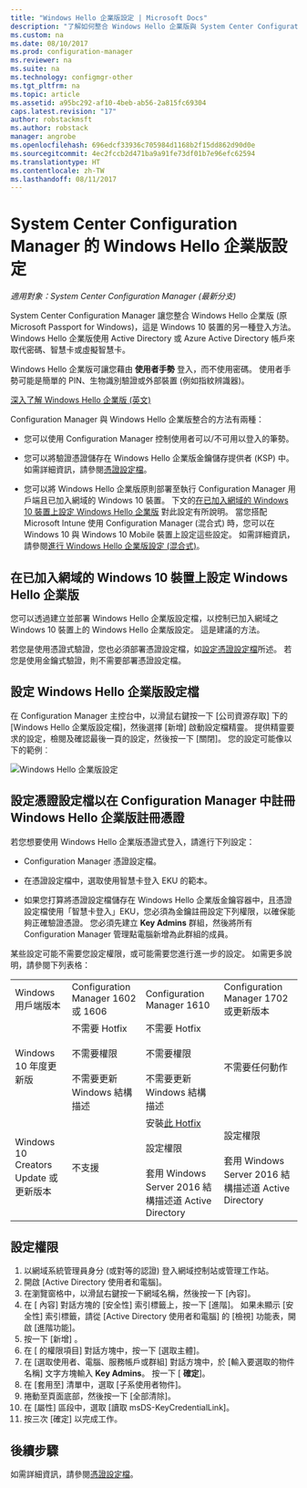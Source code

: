 ```yaml
---
title: "Windows Hello 企業版設定 | Microsoft Docs"
description: "了解如何整合 Windows Hello 企業版與 System Center Configuration Manager。"
ms.custom: na
ms.date: 08/10/2017
ms.prod: configuration-manager
ms.reviewer: na
ms.suite: na
ms.technology: configmgr-other
ms.tgt_pltfrm: na
ms.topic: article
ms.assetid: a95bc292-af10-4beb-ab56-2a815fc69304
caps.latest.revision: "17"
author: robstackmsft
ms.author: robstack
manager: angrobe
ms.openlocfilehash: 696edcf33936c705984d1168b2f15dd862d90d0e
ms.sourcegitcommit: 4ec2fccb2d471ba9a91fe73df01b7e96efc62594
ms.translationtype: HT
ms.contentlocale: zh-TW
ms.lasthandoff: 08/11/2017
---
```

# <a name="windows-hello-for-business-settings-in-system-center-configuration-manager"></a>System Center Configuration Manager 的 Windows Hello 企業版設定

*適用對象：System Center Configuration Manager (最新分支)*

System Center Configuration Manager 讓您整合 Windows Hello 企業版 (原 Microsoft Passport for Windows)，這是 Windows 10 裝置的另一種登入方法。 Windows Hello 企業版使用 Active Directory 或 Azure Active Directory 帳戶來取代密碼、智慧卡或虛擬智慧卡。  

Windows Hello 企業版可讓您藉由 **使用者手勢** 登入，而不使用密碼。 使用者手勢可能是簡單的 PIN、生物識別驗證或外部裝置 (例如指紋辨識器)。

[深入了解 Windows Hello 企業版 (英文)](https://docs.microsoft.com/windows/access-protection/hello-for-business/hello-identity-verification)

 Configuration Manager 與 Windows Hello 企業版整合的方法有兩種：  

-   您可以使用 Configuration Manager 控制使用者可以/不可用以登入的筆勢。  

-   您可以將驗證憑證儲存在 Windows Hello 企業版金鑰儲存提供者 (KSP) 中。 如需詳細資訊，請參閱[憑證設定檔](introduction-to-certificate-profiles.md)。  

- 您可以將 Windows Hello 企業版原則部署至執行 Configuration Manager 用戶端且已加入網域的 Windows 10 裝置。 下文的[在已加入網域的 Windows 10 裝置上設定 Windows Hello 企業版](#configure-windows-hello-for-business-on-domain-joined-windows-10-devices) 對此設定有所說明。 當您搭配 Microsoft Intune 使用 Configuration Manager (混合式) 時，您可以在 Windows 10 與 Windows 10 Mobile 裝置上設定這些設定。 如需詳細資訊，請參閱[進行 Windows Hello 企業版設定 (混合式)](../../mdm/deploy-use/windows-hello-for-business-settings.md)。

## <a name="configure-windows-hello-for-business-on-domain-joined-windows-10-devices"></a>在已加入網域的 Windows 10 裝置上設定 Windows Hello 企業版
您可以透過建立並部署 Windows Hello 企業版設定檔，以控制已加入網域之 Windows 10 裝置上的 Windows Hello 企業版設定。 這是建議的方法。


若您是使用憑證式驗證，您也必須部署憑證設定檔，如[設定憑證設定檔](#configure-a-certificate-profile)所述。 若您是使用金鑰式驗證，則不需要部署憑證設定檔。

## <a name="configure-a-windows-hello-for-business-profile"></a>設定 Windows Hello 企業版設定檔  

在 Configuration Manager 主控台中，以滑鼠右鍵按一下 [公司資源存取] 下的 [Windows Hello 企業版設定檔]，然後選擇 [新增] 啟動設定檔精靈。 提供精靈要求的設定，檢閱及確認最後一頁的設定，然後按一下 [關閉]。 您的設定可能像以下的範例︰  

![Windows Hello 企業版設定](../media/Hello-for-Business-settings.png)

## <a name="configure-a-certificate-profile-to-enroll-the-windows-hello-for-business-enrollment-certificate-in-configuration-manager"></a>設定憑證設定檔以在 Configuration Manager 中註冊 Windows Hello 企業版註冊憑證  
 若您想要使用 Windows Hello 企業版憑證式登入，請進行下列設定：  

-   Configuration Manager 憑證設定檔。  

-   在憑證設定檔中，選取使用智慧卡登入 EKU 的範本。  

-   如果您打算將憑證設定檔儲存在 Windows Hello 企業版金鑰容器中，且憑證設定檔使用「智慧卡登入」EKU，您必須為金鑰註冊設定下列權限，以確保能夠正確驗證憑證。
您必須先建立 **Key Admins** 群組，然後將所有Configuration Manager 管理點電腦新增為此群組的成員。

某些設定可能不需要您設定權限，或可能需要您進行進一步的設定。 如需更多說明，請參閱下列表格：

|||||
|-|-|-|-|
|Windows 用戶端版本|Configuration Manager 1602 或 1606|Configuration Manager 1610|Configuration Manager 1702 或更新版本|
|Windows 10 年度更新版|不需要 Hotfix<br><br>不需要權限<br><br>不需要更新 Windows 結構描述|不需要 Hotfix<br><br>不需要權限<br><br>不需要更新 Windows 結構描述|不需要任何動作|
|Windows 10 Creators Update 或更新版本|不支援|安裝[此 Hotfix](https://support.microsoft.com/help/4010155/update-rollup-for-system-center-configuration-manager-current-branch-v)<br><br>設定權限<br><br>套用 Windows Server 2016 結構描述道 Active Directory|設定權限<br><br>套用 Windows Server 2016 結構描述道 Active Directory|

## <a name="to-configure-permissions"></a>設定權限

1.  以網域系統管理員身分 (或對等的認證) 登入網域控制站或管理工作站。
2.  開啟 [Active Directory 使用者和電腦]。
3.  在瀏覽窗格中，以滑鼠右鍵按一下網域名稱，然後按一下 [內容]。
4.  在 [<domain name> 內容] 對話方塊的 [安全性] 索引標籤上，按一下 [進階]。 如果未顯示 [安全性] 索引標籤，請從 [Active Directory 使用者和電腦] 的 [檢視] 功能表，開啟 [進階功能]。
5.  按一下 [新增] 。
6.  在 [<domain name> 的權限項目] 對話方塊中，按一下 [選取主體]。
7.  在 [選取使用者、電腦、服務帳戶或群組] 對話方塊中，於 [輸入要選取的物件名稱] 文字方塊輸入 **Key Admins**。  按一下 [ **確定**]。
8.  在 [套用至] 清單中，選取 [子系使用者物件]。
9.  捲動至頁面底部，然後按一下 [全部清除]。
10. 在 [屬性] 區段中，選取 [讀取 msDS-KeyCredentialLink]。
11. 按三次 [確定] 以完成工作。


## <a name="next-steps"></a>後續步驟

如需詳細資訊，請參閱[憑證設定檔](introduction-to-certificate-profiles.md)。  




